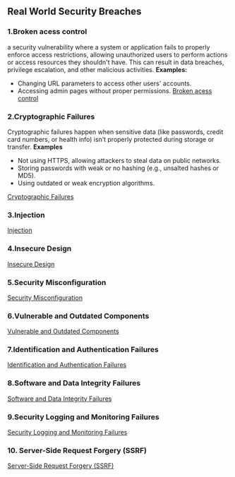 ## Real World Security Breaches

### 1.Broken acess control
a security vulnerability where a system or application fails to properly enforce access restrictions, allowing unauthorized users to perform actions or access resources they shouldn't have. This can result in data breaches, privilege escalation, and other malicious activities. 
**Examples:**
- Changing URL parameters to access other users' accounts.
- Accessing admin pages without proper permissions.
[Broken acess control](https://owasp.org/Top10/A01_2021-Broken_Access_Control/)

### 2.Cryptographic Failures
Cryptographic failures happen when sensitive data (like passwords, credit card numbers, or health info) isn’t properly protected during storage or transfer.
**Examples**
- Not using HTTPS, allowing attackers to steal data on public networks.
- Storing passwords with weak or no hashing (e.g., unsalted hashes or MD5).
- Using outdated or weak encryption algorithms.

[Cryptographic Failures](https://owasp.org/Top10/A02_2021-Cryptographic_Failures/)

### 3.Injection

[Injection](https://owasp.org/Top10/A03_2021-Injection/)

### 4.Insecure Design

[Insecure Design](https://owasp.org/Top10/A04_2021-Insecure_Design/)

### 5.Security Misconfiguration

[Security Misconfiguration](https://owasp.org/Top10/A05_2021-Security_Misconfiguration/)

### 6.Vulnerable and Outdated Components

[Vulnerable and Outdated Components](https://owasp.org/Top10/A06_2021-Vulnerable_and_Outdated_Components/)

### 7.Identification and Authentication Failures

[Identification and Authentication Failures](https://owasp.org/Top10/A07_2021-Identification_and_Authentication_Failures/)

### 8.Software and Data Integrity Failures

[Software and Data Integrity Failures](https://owasp.org/Top10/A08_2021-Software_and_Data_Integrity_Failures/)


### 9.Security Logging and Monitoring Failures
[Security Logging and Monitoring Failures](https://owasp.org/Top10/A09_2021-Security_Logging_and_Monitoring_Failures/)

### 10. Server-Side Request Forgery (SSRF)
[Server-Side Request Forgery (SSRF)](https://owasp.org/Top10/A10_2021-Server-Side_Request_Forgery_%28SSRF%29/)
